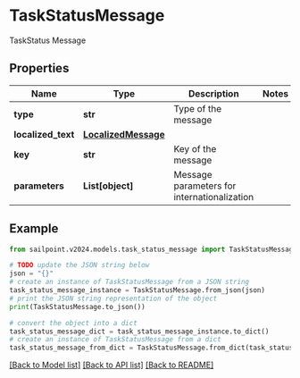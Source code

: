 # TaskStatusMessage

TaskStatus Message

## Properties

Name | Type | Description | Notes
------------ | ------------- | ------------- | -------------
**type** | **str** | Type of the message | 
**localized_text** | [**LocalizedMessage**](LocalizedMessage.md) |  | 
**key** | **str** | Key of the message | 
**parameters** | **List[object]** | Message parameters for internationalization | 

## Example

```python
from sailpoint.v2024.models.task_status_message import TaskStatusMessage

# TODO update the JSON string below
json = "{}"
# create an instance of TaskStatusMessage from a JSON string
task_status_message_instance = TaskStatusMessage.from_json(json)
# print the JSON string representation of the object
print(TaskStatusMessage.to_json())

# convert the object into a dict
task_status_message_dict = task_status_message_instance.to_dict()
# create an instance of TaskStatusMessage from a dict
task_status_message_from_dict = TaskStatusMessage.from_dict(task_status_message_dict)
```
[[Back to Model list]](../README.md#documentation-for-models) [[Back to API list]](../README.md#documentation-for-api-endpoints) [[Back to README]](../README.md)


